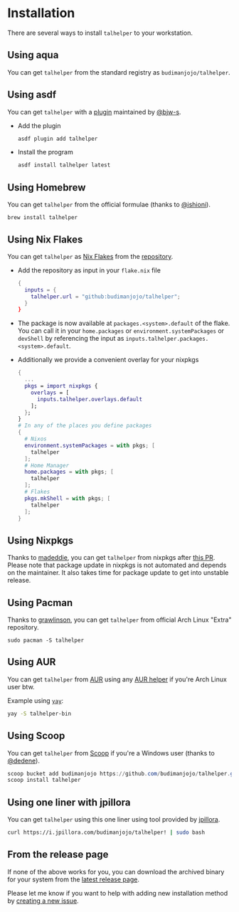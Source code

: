 # Installation

There are several ways to install `talhelper` to your workstation.

## Using aqua

You can get `talhelper` from the standard registry as `budimanjojo/talhelper`.

## Using asdf

You can get `talhelper` with a [plugin](https://github.com/bjw-s/asdf-talhelper) maintained by [@bjw-s](https://github.com/bjw-s).

- Add the plugin

    ```bash
    asdf plugin add talhelper
    ```

- Install the program

    ```bash
    asdf install talhelper latest
    ```

## Using Homebrew

You can get `talhelper` from the official formulae (thanks to [@ishioni](https://github.com/ishioni)).

```
brew install talhelper
```

## Using Nix Flakes

You can get `talhelper` as [Nix Flakes](https://nixos.wiki/wiki/Flakes) from the [repository](https://github.com/budimanjojo/talhelper).

- Add the repository as input in your `flake.nix` file

    ```nix
    {
      inputs = {
        talhelper.url = "github:budimanjojo/talhelper";
      }
    }
    ```

- The package is now available at `packages.<system>.default` of the flake. You can call it in your `home.packages` or `environment.systemPackages` or `devShell` by referencing the input as `inputs.talhelper.packages.<system>.default`.
- Additionally we provide a convenient overlay for your nixpkgs
    ```nix
    {
      ...
      pkgs = import nixpkgs {
        overlays = [
          inputs.talhelper.overlays.default
        ];
      };
    }
    # In any of the places you define packages
    {
      # Nixos
      environment.systemPackages = with pkgs; [
        talhelper
      ];
      # Home Manager
      home.packages = with pkgs; [
        talhelper
      ];
      # Flakes
      pkgs.mkShell = with pkgs; [
        talhelper
      ];
    }
    ```

## Using Nixpkgs

Thanks to [madeddie](https://github.com/madeddie), you can get `talhelper` from nixpkgs after [this PR](https://github.com/NixOS/nixpkgs/pull/415419).
Please note that package update in nixpkgs is not automated and depends on the maintainer.
It also takes time for package update to get into unstable release.

## Using Pacman

Thanks to [grawlinson](https://github.com/grawlinson), you can get `talhelper` from official Arch Linux "Extra" repository.

```
sudo pacman -S talhelper
```

## Using AUR

You can get `talhelper` from [AUR](https://aur.archlinux.org/packages/talhelper-bin) using any [AUR helper](https://wiki.archlinux.org/title/AUR_helpers) if you're Arch Linux user btw.

Example using [`yay`](https://github.com/Jguer/yay):
```bash
yay -S talhelper-bin
```

## Using Scoop

You can get `talhelper` from [Scoop](https://scoop.sh/) if you're a Windows user (thanks to [@dedene](https://github.com/dedene)).

```powershell
scoop bucket add budimanjojo https://github.com/budimanjojo/talhelper.git
scoop install talhelper
```

## Using one liner with jpillora

You can get `talhelper` using this one liner using tool provided by [jpillora](https://github.com/jpillora/installer).

```bash
curl https://i.jpillora.com/budimanjojo/talhelper! | sudo bash
```

## From the release page

If none of the above works for you, you can download the archived binary for your system from the [latest release page](https://github.com/budimanjojo/talhelper/releases/latest).

Please let me know if you want to help with adding new installation method by [creating a new issue](https://github.com/budimanjojo/talhelper/issues/new).

